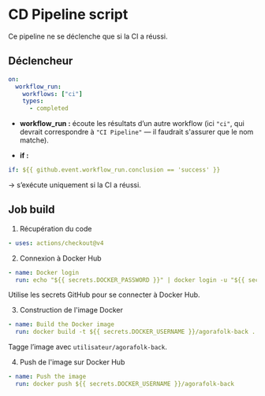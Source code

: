 # CD Pipeline script

Ce pipeline ne se déclenche que si la CI a réussi.

## Déclencheur

```yaml
on:
  workflow_run:
    workflows: ["ci"]
    types:
      - completed
```

- **workflow_run :** écoute les résultats d’un autre workflow (ici `"ci"`, qui devrait correspondre à `"CI Pipeline"` — il faudrait s'assurer que le nom matche).

- **if :**

```yaml
if: ${{ github.event.workflow_run.conclusion == 'success' }}
```

→ s’exécute uniquement si la CI a réussi.

## Job build

1. Récupération du code

```yaml
- uses: actions/checkout@v4
```

2. Connexion à Docker Hub

```yaml
- name: Docker login
  run: echo "${{ secrets.DOCKER_PASSWORD }}" | docker login -u "${{ secrets.DOCKER_USERNAME }}" --password-stdin
```

Utilise les secrets GitHub pour se connecter à Docker Hub.

3. Construction de l'image Docker

```yaml
- name: Build the Docker image
  run: docker build -t ${{ secrets.DOCKER_USERNAME }}/agorafolk-back .
```

Tagge l’image avec `utilisateur/agorafolk-back`.

4. Push de l'image sur Docker Hub

```yaml
- name: Push the image
  run: docker push ${{ secrets.DOCKER_USERNAME }}/agorafolk-back
```
